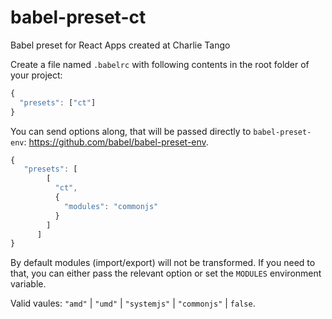 # babel-preset-ct
<!-- Build Status -->
<!-- <a href="https://travis-ci.org/InSilicoCPH/babel-preset-insilico-react-app">
  <img src="https://travis-ci.org/InSilicoCPH/babel-preset-insilico-react-app.svg" alt="Build Status" />
</a> -->

Babel preset for React Apps created at Charlie Tango

Create a file named `.babelrc` with following contents in the root folder of your project:

```js
{
  "presets": ["ct"]
}
```

You can send options along, that will be passed directly to `babel-preset-env`: https://github.com/babel/babel-preset-env.

```js
{
   "presets": [
        [
          "ct",
          {
            "modules": "commonjs"
          }
        ]
      ]
}
```

By default modules (import/export) will not be transformed. If you need to that, you can either pass the relevant option or set the `MODULES` environment variable.

Valid vaules: `"amd"` | `"umd"` | `"systemjs"` | `"commonjs"` | `false`.